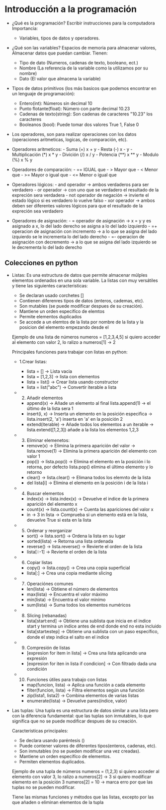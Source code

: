 # Introducción a la programación

-   ¿Qué es la programación?
    Escribir instrucciones para la computadora
    Importancia:
    -   Variables, tipos de datos y operadores.


-   ¿Qué son las variables?
    Espacios de memoria para almacenar valores, Almacenar datos que puedan cambiar.
    Tienen: 
    -   Tipo de dato (Numeros, cadenas de texto, booleano, ect.)
    -   Nombre  (La referencia de la variable como la utilizamos por su nombre)
    -   Dato    (El valor que almacena la variable)

-   Tipos de datos primitivos (los más basicos que podemos encontrar en un lenguaje de programación):
    -   Entero(int):
        Números sin decimal 10
    -   Punto flotante(float):
        Número con parte decimal 10.23
    -   Cadenas de texto(string):
        Son cadenas de caracteres "10.23" los caracteres
    -   Booleanos (bool):
        Puede tomar dos valores True 1, False 0

-   Los operadores, son para realizar operaciones con los datos (operaciones aritmeticas, logicas, de comparación, etc). 

-   Operadores aritmeticos:
        -   Suma (+) x + y
        -   Resta (-) x - y
        -   Multiplicación (*)  x * y
        -   Divición (/) x / y
        -   Potencia (**) x ** y
        -   Modulo (%) x % y

-   Operadores de comparación:
        -   == IGUAL que
        -   > Mayor que
        -   < Menor que
        -   >=  Mayor o igual que
        -   <= Menor o igual que

-   Operadores lógicos:
        -   and operador  -> ambos verdaderos para ser verdadero
        -   or operador  -> con uno que se verdadero el resultado de la expreción sera verdadera
        -   not operador de negación -> invierte el estado lógico si es verdadero lo vuelve falso
        -   xor operador -> ambos deben ser diferentes valores lógicos para que el resultado de la expreción sea verdadero

-   Operadores de asignación:
        -   = operador de asignación -> x = y  y es asignado a x, lo del lado derecho se asigna a lo del lado izquierdo
        -   =+  operacion de asignación con incremento  -> a lo que se asigna del lado izquierdo se le incrementa lo del lado derecho
        -   =-  operacion de asignación con decremento  -> a lo que se asigna del lado izquierdo se le decrementa lo del lado derecho  


## Colecciones en python

-   Listas:
    Es una estructura de datos que permite almacenar múlples elementos ordenados en una sola variable. La listas con muy versátiles y tiene las siguientes caracteristicas:
    -   Se declaran usado corchetes []
    -   Contienen diferenres tipos de datos (enteros, cademas, etc).
    -   Son mutables (se puede modificar despues de su creación).
    -   Mantiene un orden especifíco de elemtos
    -   Permite elementos duplicados
    -   Se accede a un elemtos de la lista por nombre de la lista y la posicion del elemento empezando desde el 

    Ejemplo de una lista de números numeros = [1,2,3,4,5]
    si quiero acceder al elemento con valor 2, lo ralizo a numeros[1] -> 2

    Principales funciones para trabajar con listas en python:
    -   1.Crear listas:
        -   lista = [] -> Lista vacia
        -   lista = [1,2,3] -> lista con elementos
        -   lista = list()  -> Crear lista usando constructor
        -   lista = list("abc") -> Convertir iterable a lista

    -   2. Añadir elementos
        -   append(x) -> Añade un elemento al final lista.append(1) -> el último de la lista sera 1
        -   insert(i, x) -> Inserta un elemento en la posición especifica -> lista.insert(2, 'a') inserta en 'a' en la posición 2
        -   extend(iterable) -> Añade todos los elementos a un iterable  -> lista.extend([1,2,3]) añade a la lista los elementos 1,2,3
    -   3. Eliminar elemenetos:
        -   remove(x) -> Elimina la primera aparición del valor -> lista.remove(1) -> Elimina la primera aparición del elemento con valor 1
        -   pop(i) ->  lista.pop(i) -> Elimina el elemento en la posición i lo retorna, por defecto lista.pop() elimina el último elemento y lo retorno
        -   clear() -> lista.clear() -> Elimana todos los elemnto de la lista 
        -   del lista[i]  ->  Elimina el elemento en la posición i de la lista i
    -   4.  Buscar elementos 
        -   index(x)  ->  lista.index(x)  ->  Devuelve el indice de la primera aparición del elemento x
        -   count(x)  ->  lista.count(x)  ->  Cuenta las apariciones del valor x
        -   in  ->  3 in lista  ->  Comprueba  si un elemento está en la lista, devuelve True si esta en la lista

    -   5. Ordenar y reorganizar
        -   sort()   ->   lista.sort()   ->   Ordena la lista en su lugar  
        -   sorted(lista)  ->  Retorna una lista ordenada
        -   reverse()   ->  lista.reverse()  -> Revierte el orden de la lista
        -   lista[::-1]  ->  Revierte el orden de la lista
    -   6.  Copiar listas
        -   copy()  ->  lista.copy()  ->  Crea una copia superficial
        -   lista[:]  ->  Crea una copia mediante slicing
    -   7.  Operaciónes comunes
        -   len(lista)  ->  Obtiene el número de elementos
        -   max(lista)  ->  Encuentra el valor máximo
        -   min(lista)  ->  Encuentra el valor minímo
        -   sum(lista)  ->  Suma todos los elementos numéricos

    -   8.  Slicing (rebanadas)
        -   lista[start:end]  ->  Obtiene una sublista que inicia en el indice start y termina un indice antes de end donde end no esta incluido
        -   lista[start:end:step]  ->  Obtiene una sublista con un paso específico, donde el step indica el salto en el indice 
    -   9. Compresión de listas
        -   [expresion for item in lista]  ->  Crea una lista aplicando una expresión
        -   [expresion for iten in lista if condicion]   ->  Con filtrado dada una condición

    -   10. Funciones útiles para trabajo con listas
        -   map(funcion, lista)   ->  Aplica una función a cada elemento
        -   filter(funcion, lista)  ->  Filtra elementos según una función
        -   zip(lista1, lista2)   ->  Combina elementos de varias listas
        -   enumerate(lista)   ->   Devuelve pares(índice, valor) 

-   Las tuplas:
    Una tupla es una estructura de datos similar a una lista pero con la diferencia fundamental: que las tuplas son inmutables, lo que significa que no se puede modificar despues de su creación.

    Caracteristicas principales:
    -   Se declara usando paréntesis ()
    -   Puede contener valores de diferentes tipos(enteros, cadenas, etc).
    -   Son inmutables (no se pueden modificar una vez creadas).
    -   Mantiene un orden especifíco de elementos.
    -   Permiten elementos duplicados.

    Ejemplo de una tupla de números numeros = (1,2,3)
    si quiero acceder al elemento con valor 3, lo ralizo a numeros[2] -> 3
    si quiero modificar elemento en la posición 3 numeros[2] = 10 -> marca erro por que las tuplas no se pueden modificar. 

    Tiene las mismas funciones y métodos que las listas, excepto por las que añaden o eliminan elementos de la tupla